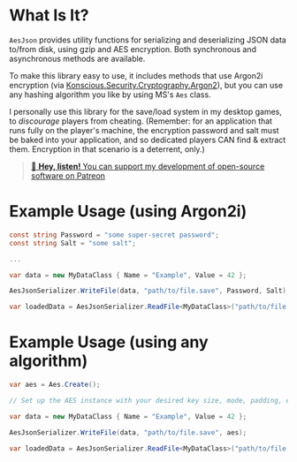 # What Is It?

`AesJson` provides utility functions for serializing and deserializing JSON data to/from disk, using gzip and AES encryption. Both synchronous and asynchronous methods are available.

To make this library easy to use, it includes methods that use Argon2i encryption (via [Konscious.Security.Cryptography.Argon2](https://github.com/kmaragon/Konscious.Security.Cryptography)), but you can use any hashing algorithm you like by using MS's `Aes` class.

I personally use this library for the save/load system in my desktop games, to _discourage_ players from cheating. (Remember: for an application that runs fully on the player's machine, the encryption password and salt must be baked into your application, and so dedicated players CAN find & extract them. Encryption in that scenario is a deterrent, only.)

> [🧚 **Hey, listen!** You can support my development of open-source software on Patreon](https://www.patreon.com/BenMakesGames)

# Example Usage (using Argon2i)

```csharp
const string Password = "some super-secret password";
const string Salt = "some salt";

...

var data = new MyDataClass { Name = "Example", Value = 42 };

AesJsonSerializer.WriteFile(data, "path/to/file.save", Password, Salt);

var loadedData = AesJsonSerializer.ReadFile<MyDataClass>("path/to/file.save", Password, Salt);
```

# Example Usage (using any algorithm)

```csharp
var aes = Aes.Create();

// Set up the AES instance with your desired key size, mode, padding, etc.

var data = new MyDataClass { Name = "Example", Value = 42 };

AesJsonSerializer.WriteFile(data, "path/to/file.save", aes);

var loadedData = AesJsonSerializer.ReadFile<MyDataClass>("path/to/file.save", aes);
```
